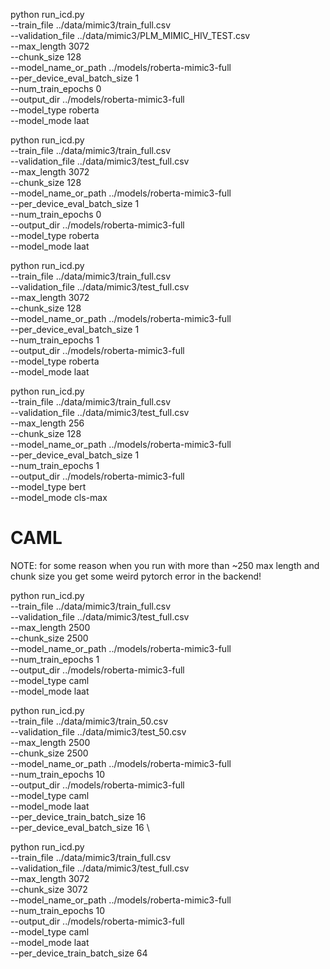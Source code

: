 python run_icd.py \
    --train_file ../data/mimic3/train_full.csv \
    --validation_file ../data/mimic3/PLM_MIMIC_HIV_TEST.csv \
    --max_length 3072 \
    --chunk_size 128 \
    --model_name_or_path ../models/roberta-mimic3-full \
    --per_device_eval_batch_size 1 \
    --num_train_epochs 0 \
    --output_dir ../models/roberta-mimic3-full \
    --model_type roberta \
    --model_mode laat

python run_icd.py \
    --train_file ../data/mimic3/train_full.csv \
    --validation_file ../data/mimic3/test_full.csv \
    --max_length 3072 \
    --chunk_size 128 \
    --model_name_or_path ../models/roberta-mimic3-full \
    --per_device_eval_batch_size 1 \
    --num_train_epochs 0 \
    --output_dir ../models/roberta-mimic3-full \
    --model_type roberta \
    --model_mode laat

python run_icd.py \
    --train_file ../data/mimic3/train_full.csv \
    --validation_file ../data/mimic3/test_full.csv \
    --max_length 3072 \
    --chunk_size 128 \
    --model_name_or_path ../models/roberta-mimic3-full \
    --per_device_eval_batch_size 1 \
    --num_train_epochs 1 \
    --output_dir ../models/roberta-mimic3-full \
    --model_type roberta \
    --model_mode laat


python run_icd.py \
    --train_file ../data/mimic3/train_full.csv \
    --validation_file ../data/mimic3/test_full.csv \
    --max_length 256 \
    --chunk_size 128 \
    --model_name_or_path ../models/roberta-mimic3-full \
    --per_device_eval_batch_size 1 \
    --num_train_epochs 1 \
    --output_dir ../models/roberta-mimic3-full \
    --model_type bert \
    --model_mode cls-max

# CAML

NOTE:
for some reason when you run with more than ~250 max length and chunk size
you get some weird pytorch error in the backend!


python run_icd.py \
    --train_file ../data/mimic3/train_full.csv \
    --validation_file ../data/mimic3/test_full.csv \
    --max_length 2500 \
    --chunk_size 2500 \
    --model_name_or_path ../models/roberta-mimic3-full \
    --num_train_epochs 1 \
    --output_dir ../models/roberta-mimic3-full \
    --model_type caml \
    --model_mode laat

python run_icd.py \
    --train_file ../data/mimic3/train_50.csv \
    --validation_file ../data/mimic3/test_50.csv \
    --max_length 2500 \
    --chunk_size 2500 \
    --model_name_or_path ../models/roberta-mimic3-full \
    --num_train_epochs 10 \
    --output_dir ../models/roberta-mimic3-full \
    --model_type caml \
    --model_mode laat \
    --per_device_train_batch_size 16 \
    --per_device_eval_batch_size 16 \


python run_icd.py \
    --train_file ../data/mimic3/train_full.csv \
    --validation_file ../data/mimic3/test_full.csv \
    --max_length 3072 \
    --chunk_size 3072 \
    --model_name_or_path ../models/roberta-mimic3-full \
    --num_train_epochs 10 \
    --output_dir ../models/roberta-mimic3-full \
    --model_type caml \
    --model_mode laat \
    --per_device_train_batch_size 64
    